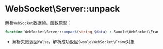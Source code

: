 # WebSocket\Server::unpack

解析`WebSocket`数据帧。函数原型：
```php
function WebSocket\Server::unpack(string $data) : Swoole\WebSocket\Frame;
```

* 解析失败返回`false`，解析成功返回`Swoole\WebSocket\Frame`对象